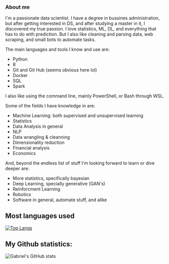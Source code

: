 ### About me

I'm a passionate data scientist. I have a degree in bussines administration, but after getting interested in DS, and after studying a master in it, I discovered my true passion. I love statistics, ML, DL, and everything that has to do with prediction. But I also like cleaning and parsing data, web scraping, and small bots to automate tasks.

The main languages and tools I know and use are:
- Python 
- R
- Git and Git Hub (seems obvious here lol)
- Docker
- SQL
- Spark

I also like using the command line, mainly PowerShell, or Bash through WSL.

Some of the fields I have knowledge in are:
- Machine Learning: both supervised and unsupervised learning
- Statistics
- Data Analysis in general
- NLP
- Data wrangling & cleanning
- Dimensionality reduction
- Financial analysis
- Economics

And, beyond the endless list of stuff I'm looking forward to learn or dive deeper are:
- More statistics, specifically bayesian
- Deep Learning, specially generative (GAN's) 
- Reinforcment Learning
- Robotics
- Software in general, automate stuff, and alike


## **Most languages used**
[![Top Langs](https://github-readme-stats.vercel.app/api/top-langs/?username=gabrielblancogarcia&layout=compact)](https://github.com/gabrielblancogarcia/github-readme-stats)


## **My Github statistics:**
![Gabriel's GitHub stats](https://github-readme-stats.vercel.app/api?username=gabrielblancogarcia&count_private=true)


<!--
**gabrielblancogarcia/gabrielblancogarcia** is a ✨ _special_ ✨ repository because its `README.md` (this file) appears on your GitHub profile.

Here are some ideas to get you started:

- 🔭 I’m currently working on ...
- 🌱 I’m currently learning ...
- 👯 I’m looking to collaborate on ...
- 🤔 I’m looking for help with ...
- 💬 Ask me about ...
- 📫 How to reach me: ...
- 😄 Pronouns: ...
- ⚡ Fun fact: ...
-->

